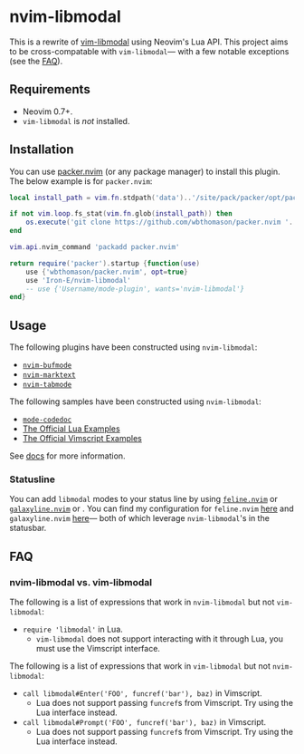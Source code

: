 # nvim-libmodal

This is a rewrite of [vim-libmodal](https://github.com/Iron-E/vim-libmodal) using Neovim's Lua API. This project aims to be cross-compatable with `vim-libmodal`— with a few notable exceptions (see the [FAQ](#FAQ)).

## Requirements

* Neovim 0.7+.
* `vim-libmodal` is _not_ installed.

## Installation

You can use [packer.nvim](https://github.com/wbthomason/packer.nvim) (or any package manager) to install this plugin. The below example is for `packer.nvim`:

```lua
local install_path = vim.fn.stdpath('data')..'/site/pack/packer/opt/packer.nvim'

if not vim.loop.fs_stat(vim.fn.glob(install_path)) then
	os.execute('git clone https://github.com/wbthomason/packer.nvim '..install_path)
end

vim.api.nvim_command 'packadd packer.nvim'

return require('packer').startup {function(use)
	use {'wbthomason/packer.nvim', opt=true}
	use 'Iron-E/nvim-libmodal'
	-- use {'Username/mode-plugin', wants='nvim-libmodal'}
end}
```

## Usage

The following plugins have been constructed using `nvim-libmodal`:

* [`nvim-bufmode`](https://github.com/Iron-E/nvim-bufmode)
* [`nvim-marktext`](https://github.com/Iron-E/nvim-marktext)
* [`nvim-tabmode`](https://github.com/Iron-E/nvim-tabmode)

The following samples have been constructed using `nvim-libmodal`:

* [`mode-codedoc`](https://gitlab.com/Iron_E/dotfiles/-/blob/master/.config/nvim/lua/mode-codedoc.lua)
* [The Official Lua Examples](https://github.com/Iron-E/nvim-libmodal/tree/master/examples/lua)
* [The Official Vimscript Examples](https://github.com/Iron-E/nvim-libmodal/tree/master/examples)

See [docs](./doc) for more information.

### Statusline

You can add `libmodal` modes to your status line by using [`feline.nvim`](https://github.com/famiu/feline.nvim) or [`galaxyline.nvim`](https://github.com/glepnir/galaxyline.nvim) or . You can find my configuration for `feline.nvim` [here](https://gitlab.com/Iron_E/dotfiles/-/blob/master/.config/nvim/lua/plugin/feline.lua#L148-L164) and `galaxyline.nvim` [here](https://gitlab.com/Iron_E/dotfiles/-/blob/edf3e1c9779bbc81002832bb03ec875dc86cc16b/.config/nvim/lua/plugin/galaxyline.lua#L140-163)— both of which leverage `nvim-libmodal`'s in the statusbar.

## FAQ

### nvim-libmodal vs. vim-libmodal

The following is a list of expressions that work in `nvim-libmodal` but not `vim-libmodal`:

* `require 'libmodal'` in Lua.
	* `vim-libmodal` does not support interacting with it through Lua, you must use the Vimscript interface.

The following is a list of expressions that work in `vim-libmodal` but not `nvim-libmodal`:

* `call libmodal#Enter('FOO', funcref('bar'), baz)` in Vimscript.
	* Lua does not support passing `funcref`s from Vimscript. Try using the Lua interface instead.
* `call libmodal#Prompt('FOO', funcref('bar'), baz)` in Vimscript.
	* Lua does not support passing `funcref`s from Vimscript. Try using the Lua interface instead.
